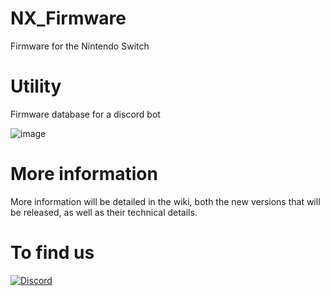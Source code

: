 # NX_Firmware
Firmware for the Nintendo Switch

# Utility
Firmware database for a discord bot

![image](https://user-images.githubusercontent.com/50277488/124234780-c5d79180-db14-11eb-8e18-2b9bf9309de6.png)

# More information

More information will be detailed in the wiki, both the new versions that will be released, as well as their technical details.

# To find us

[![Discord](https://img.shields.io/discord/643436008452521984.svg?logo=discord&logoColor=white&label=Discord&color=7289DA
)](https://discord.gg/6zRbG3FsJH)
